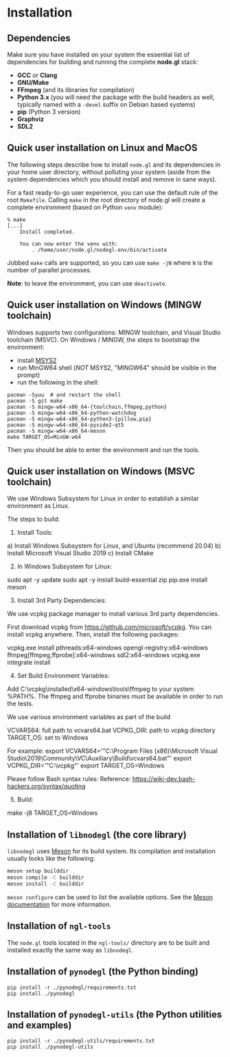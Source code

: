 # Installation

## Dependencies

Make sure you have installed on your system the essential list of dependencies
for building and running the complete **node.gl** stack:

- **GCC** or **Clang**
- **GNU/Make**
- **FFmpeg** (and its libraries for compilation)
- **Python 3.x** (you will need the package with the build headers as well,
  typically named with a `-devel` suffix on Debian based systems)
- **pip** (Python 3 version)
- **Graphviz**
- **SDL2**

## Quick user installation on Linux and MacOS

The following steps describe how to install `node.gl` and its dependencies in
your home user directory, without polluting your system (aside from the system
dependencies which you should install and remove in sane ways).

For a fast ready-to-go user experience, you can use the default rule of the
root `Makefile`.  Calling `make` in the root directory of node.gl will create a
complete environment (based on Python `venv` module):

```shell
% make
[...]
    Install completed.

    You can now enter the venv with:
        . /home/user/node.gl/nodegl-env/bin/activate
```

Jobbed `make` calls are supported, so you can use `make -jN` where `N` is the
number of parallel processes.

**Note**: to leave the environment, you can use `deactivate`.

## Quick user installation on Windows (MINGW toolchain)

Windows supports two configurations: MINGW toolchain, and Visual Studio toolchain (MSVC).
On Windows / MINGW, the steps to bootstrap the environment:

- install [MSYS2](https://www.msys2.org/)
- run MinGW64 shell (*NOT* MSYS2, "MINGW64" should be visible in the prompt)
- run the following in the shell:
```shell
pacman -Syuu  # and restart the shell
pacman -S git make
pacman -S mingw-w64-x86_64-{toolchain,ffmpeg,python}
pacman -S mingw-w64-x86_64-python-watchdog
pacman -S mingw-w64-x86_64-python3-{pillow,pip}
pacman -S mingw-w64-x86_64-pyside2-qt5
pacman -S mingw-w64-x86_64-meson
make TARGET_OS=MinGW-w64
```

Then you should be able to enter the environment and run the tools.

## Quick user installation on Windows (MSVC toolchain)

We use Windows Subsystem for Linux in order to establish a similar environment
as Linux.

The steps to build:

1.  Install Tools:

a) Install Windows Subsystem for Linux, and Ubuntu (recommend 20.04)
b) Install Microsoft Visual Studio 2019
c) Install CMake

2.  In Windows Subsystem for Linux:

sudo apt -y update
sudo apt -y install build-essential zip
pip.exe install meson

3.  Install 3rd Party Dependencies:

We use vcpkg package manager to install various 3rd party dependencies.

First download vcpkg from https://github.com/microsoft/vcpkg.
You can install vcpkg anywhere.
Then, install the following packages:

vcpkg.exe install pthreads:x64-windows opengl-registry:x64-windows ffmpeg[ffmpeg,ffprobe]:x64-windows sdl2:x64-windows
vcpkg.exe integrate install

4.  Set Build Environment Variables:

Add C:\vcpkg\installed\x64-windows\tools\ffmpeg to your system %PATH%. The
ffmpeg and ffprobe binaries must be available in order to run the tests.

We use various environment variables as part of the build

VCVARS64: full path to vcvars64.bat
VCPKG_DIR: path to vcpkg directory
TARGET_OS: set to Windows

For example:
export VCVARS64='"C:\Program Files (x86)\Microsoft Visual Studio\2019\Community\VC\Auxiliary\Build\vcvars64.bat"'
export VCPKG_DIR='"C:\vcpkg"'
export TARGET_OS=Windows

Please follow Bash syntax rules:
Reference: https://wiki-dev.bash-hackers.org/syntax/quoting

5.  Build:

make -j8 TARGET_OS=Windows

## Installation of `libnodegl` (the core library)

`libnodegl` uses [Meson][meson] for its build system. Its compilation and
installation usually looks like the following:

```sh
meson setup builddir
meson compile -C builddir
meson install -C builddir
```

`meson configure` can be used to list the available options. See the [Meson
documentation][meson-doc] for more information.

[meson]: https://mesonbuild.com/
[meson-doc]: https://mesonbuild.com/Quick-guide.html#compiling-a-meson-project

## Installation of `ngl-tools`

The `node.gl` tools located in the `ngl-tools/` directory are to be built and
installed exactly the same way as `libnodegl`.

## Installation of `pynodegl` (the Python binding)

```shell
pip install -r ./pynodegl/requirements.txt
pip install ./pynodegl
```

## Installation of `pynodegl-utils` (the Python utilities and examples)

```shell
pip install -r ./pynodegl-utils/requirements.txt
pip install ./pynodegl-utils
```
